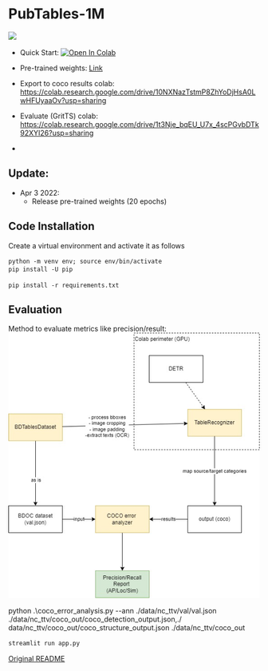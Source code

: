 # PubTables-1M

![](https://user-images.githubusercontent.com/24642166/150664500-c8a8359b-12b0-4ea7-be8b-12f6cc773fd4.png)

- Quick Start: [![Open In Colab](https://colab.research.google.com/assets/colab-badge.svg)](https://colab.research.google.com/drive/1CePiqlZfJa_tLTCzbatOKahWlyEAMgQa?usp=sharing)

- Pre-trained weights: [Link](https://drive.google.com/drive/folders/1Ko4Trk48u99AAPNU41RcUKAoMP0BoDmU?usp=sharing)

- Export to coco results colab: https://colab.research.google.com/drive/10NXNazTstmP8ZhYoDjHsA0LwHFUyaaOv?usp=sharing 

- Evaluate (GritTS) colab: https://colab.research.google.com/drive/1t3Nje_bqEU_U7x_4scPGvbDTk92XYI26?usp=sharing
- 
## Update: 
- Apr 3 2022:
  - Release pre-trained weights (20 epochs)
  

## Code Installation
Create a virtual environment and activate it as follows
```
python -m venv env; source env/bin/activate
pip install -U pip

pip install -r requirements.txt
```

## Evaluation
Method to evaluate metrics like precision/result: 
![img.png](img.png)

python .\coco_error_analysis.py --ann ./data/nc_ttv/val/val.json ./data/nc_ttv/coco_out/coco_detection_output.json,./
data/nc_ttv/coco_out/coco_structure_output.json  ./data/nc_ttv/coco_out

```bash 
streamlit run app.py
```

[Original README](https://github.com/microsoft/table-transformer)
